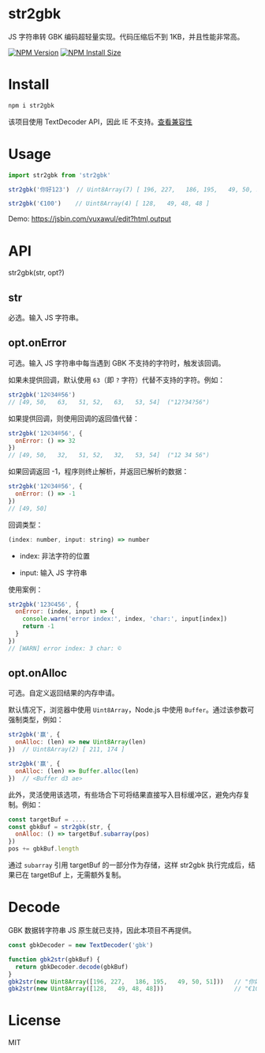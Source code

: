 # str2gbk

JS 字符串转 GBK 编码超轻量实现。代码压缩后不到 1KB，并且性能非常高。

[![NPM Version](https://badgen.net/npm/v/str2gbk)](https://npmjs.org/package/str2gbk)
[![NPM Install Size](https://badgen.net/packagephobia/install/str2gbk)](https://packagephobia.com/result?p=str2gbk)

# Install

```bash
npm i str2gbk
```

该项目使用 TextDecoder API，因此 IE 不支持。[查看兼容性](https://developer.mozilla.org/en-US/docs/Web/API/TextDecoder#browser_compatibility)

# Usage

```js
import str2gbk from 'str2gbk'

str2gbk('你好123')  // Uint8Array(7) [ 196, 227,   186, 195,   49, 50, 51 ]

str2gbk('€100')    // Uint8Array(4) [ 128,   49, 48, 48 ]
```

Demo: https://jsbin.com/vuxawul/edit?html,output


# API

str2gbk(str, opt?)

## str

必选。输入 JS 字符串。

## opt.onError

可选。输入 JS 字符串中每当遇到 GBK 不支持的字符时，触发该回调。

如果未提供回调，默认使用 `63`（即 `?` 字符）代替不支持的字符。例如：

```js
str2gbk('12©34®56')
// [49, 50,   63,   51, 52,   63,   53, 54]  ("12?34?56")
```

如果提供回调，则使用回调的返回值代替：

```js
str2gbk('12©34®56', {
  onError: () => 32
})
// [49, 50,   32,   51, 52,   32,   53, 54]  ("12 34 56")
```

如果回调返回 -1，程序则终止解析，并返回已解析的数据：

```js
str2gbk('12©34®56', {
  onError: () => -1
})
// [49, 50]
```

回调类型：

```js
(index: number, input: string) => number
```

* index: 非法字符的位置

* input: 输入 JS 字符串

使用案例：

```js
str2gbk('123©456', {
  onError: (index, input) => {
    console.warn('error index:', index, 'char:', input[index])
    return -1
  }
})
// [WARN] error index: 3 char: ©
```

## opt.onAlloc

可选。自定义返回结果的内存申请。

默认情况下，浏览器中使用 `Uint8Array`，Node.js 中使用 `Buffer`。通过该参数可强制类型，例如：

```js
str2gbk('赢', {
  onAlloc: (len) => new Uint8Array(len)
})  // Uint8Array(2) [ 211, 174 ]

str2gbk('赢', {
  onAlloc: (len) => Buffer.alloc(len)
})  // <Buffer d3 ae>
```

此外，灵活使用该选项，有些场合下可将结果直接写入目标缓冲区，避免内存复制。例如：

```js
const targetBuf = ....
const gbkBuf = str2gbk(str, {
  onAlloc: () => targetBuf.subarray(pos)
})
pos += gbkBuf.length
```

通过 `subarray` 引用 targetBuf 的一部分作为存储，这样 str2gbk 执行完成后，结果已在 targetBuf 上，无需额外复制。


# Decode

GBK 数据转字符串 JS 原生就已支持，因此本项目不再提供。

```js
const gbkDecoder = new TextDecoder('gbk')

function gbk2str(gbkBuf) {
  return gbkDecoder.decode(gbkBuf)
}
gbk2str(new Uint8Array([196, 227,   186, 195,   49, 50, 51]))   // "你好123"
gbk2str(new Uint8Array([128,   49, 48, 48]))                    // "€100"
```

# License

MIT